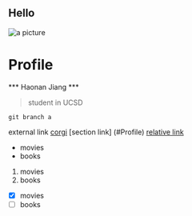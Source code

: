 ## Hello
![a picture](https://myoctocat.com/assets/images/base-octocat.svg)
# Profile
*** Haonan Jiang ***
> student in UCSD
```
git branch a
```
external link [corgi](https://images.app.goo.gl/DNHbU6v1sWYoiJjk6)
[section link] (#Profile)
[relative link](README.md)
- movies
- books
1. movies
2. books
- [x] movies
- [ ] books